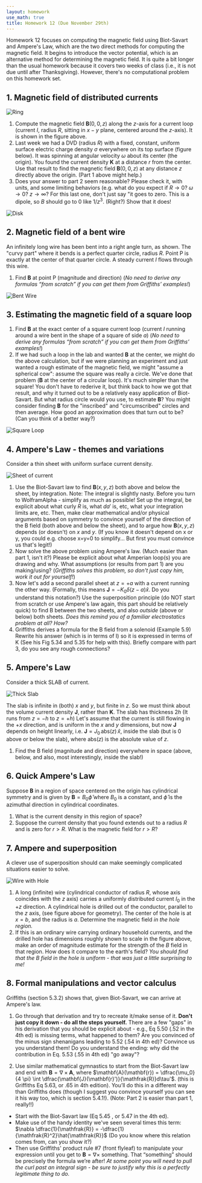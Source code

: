 ```yaml
---
layout: homework
use_math: true
title: Homework 12 (Due November 29th)
---
```


Homework 12 focuses on computing the magnetic field using Biot-Savart and Ampere's Law, which are the two direct methods for computing the magnetic field. It begins to introduce the vector potential, which is an alternative method for determining the magnetic field. It is quite a bit longer than the usual homework because it covers two weeks of class (i.e., it is not due until after Thanksgiving). However, there's no computational problem on this homework set.

## 1. Magnetic field of distributed currents

![Ring](./images/hw9/ring.png)

1. Compute the magnetic field $\mathbf{B}(0,0,z)$ along the $z$-axis for a current loop (current $I$, radius $R$, sitting in $x-y$ plane, centered around the $z$-axis). It is shown in the figure above.
2. Last week we had a DVD (radius $R$) with a fixed, constant, uniform surface electric charge density $\sigma$ everywhere on its top surface (figure below). It was spinning at angular velocity $\omega$ about its center (the origin).  You found the current density $\mathbf{K}$ at a distance $r$ from the center. Use that result to find the magnetic field $\mathbf{B}(0,0,z)$ at any distance $z$ directly above the origin.  (Part 1 above might help.)
3. Does your answer to part 2 seem reasonable? Please check it, with units, and some limiting behaviors (e.g. what do you expect if $R \rightarrow 0$? $\omega \rightarrow 0$?  $z\rightarrow \infty$? For this last one, don't just say "it goes to zero. This is a dipole, so $B$ should go to 0 like $1/z^3$. (Right?) Show that it does!

![Disk](./images/hw9/disk.png)


## 2. Magnetic field of a bent wire

An infinitely long wire has been bent into a right angle turn, as shown.  The "curvy part" where it bends is a perfect quarter circle, radius $R$.  Point P is exactly at the center of that quarter circle. A steady current $I$ flows through this wire.

1. Find $\mathbf{B}$ at point P (magnitude and direction) (*No need to derive any formulas “from scratch” if you can get them from Griffiths’ examples!*)

![Bent Wire](./images/hw9/bent_wire.png)


## 3. Estimating the magnetic field of a square loop

1. Find $\mathbf{B}$ at the exact center of a square current loop (current $I$ running around a wire bent in the shape of a square of side $a$) (*No need to derive any formulas “from scratch” if you can get them from Griffiths’ examples!*)
2. If we had such a loop in the lab and wanted $\mathbf{B}$ at the center, we might do the above calculation, but if we were planning an experiment and just wanted a rough estimate of the magnetic field, we might "assume a spherical cow": assume the square was really a circle. We've done that problem ($\mathbf{B}$ at the center of a circular loop). It's much simpler than the square! You don't have to rederive it, but think back to how we got that result, and why it turned out to be a relatively easy application of Biot-Savart. But what radius circle would you use, to estimate $\mathbf{B}$?  You might consider finding $\mathbf{B}$ for the "inscribed" and "circumscribed" circles and then average. How good an approximation does that turn out to be? (Can you think of a better way?)

![Square Loop](./images/hw9/square_wire.png)


## 4. Ampere's Law - themes and variations
Consider a thin sheet with uniform surface current density.

![Sheet of current](./images/hw9/sheet_current.png)


1. Use the Biot-Savart law to find $\mathbf{B}(x,y,z)$ both above and below the sheet, by integration.
Note: The integral is slightly nasty. Before you turn to WolframAlpha - simplify as much as possible! Set up the integral, be explicit about what curly $R$ is, what $da'$ is, etc, what your integration limits are, etc. Then, make clear mathematical and/or physical arguments based on symmetry to convince yourself of the direction of the B field (both above and below the sheet), and to argue how $\mathbf{B}(x,y,z)$ depends (or doesn't) on $x$ and $y$. (If you know it doesn't depend on x or y, you could e.g. choose x=y=0 to simplify... But first you must convince us that's legit!)
2. Now solve the above problem using Ampere's law. (Much easier than part 1, isn't it?) Please be explicit about what Amperian loop(s) you are drawing and why. What assumptions (or results from part 1) are you making/using? (*Griffiths solves this problem, so don't just copy him, work it out for yourself!*)
3. Now let's add a second parallel sheet at $z=+a$ with a current running the other way. (Formally, this means $\mathbf{J}=-K_0\delta(z-a)\hat{x}$. Do you understand this notation?) Use the superposition principle (do NOT start from scratch or use Ampere's law again, this part should be relatively quick) to find B between the two sheets, and also *outside* (above or below) both sheets. *Does this remind you of a familiar electrostatics problem at all? How?*
4. Griffiths derives a formula for the B field from a solenoid (Example 5.9) Rewrite his answer (which is in terms of I) so it is expressed in terms of K (See his Fig 5.34 and 5.35 for help with this). Briefly compare with part 3, do you see any rough connections?

## 5. Ampere's Law

Consider a thick SLAB of current.

![Thick Slab](./images/hw10/thick_slab.png)

The slab is infinite in (both) $x$ and $y$, but finite in $z$. So we must think about the volume current density $\mathbf{J}$, rather than $\mathbf{K}$. The slab has thickness $2h$ (It runs from $z=-h$ to $z=+h$) Let's assume that the current is still flowing in the $+x$ direction, and is uniform in the $x$ and $y$ dimensions, but now $\mathbf{J}$ depends on height linearly, i.e. $\mathbf{J} = J_0\,\mathrm{abs}(z)\,\hat{x}$, inside the slab (but is 0 above or below the slab), where $\mathrm{abs}(z)$ is the absolute value of $z$.

1. Find the B field (magnitude and direction) everywhere in space (above, below, and also, most interestingly, inside the slab!)

## 6. Quick Ampere's Law

Suppose $\mathbf{B}$ in a region of space centered on the origin has cylindrical symmetry and is given by $\mathbf{B} = B_0\hat{\phi}$ where $B_0$ is a constant, and $\hat{\phi}$ is the azimuthal direction in cylindrical coordinates.

1. What is the current density in this region of space?
2. Suppose the current density that you found extends out to a radius $R$ and is zero for $r > R$.  What is the magnetic field for $r > R$?

## 7. Ampere and superposition
A clever use of superposition should can make seemingly complicated situations easier to solve.

![Wire with Hole](./images/hw10/wire_w_hole.png)


1. A long (infinite) wire (cylindrical conductor of radius $R$, whose axis coincides with the $z$ axis) carries a uniformly distributed current $I_0$ in the $+z$ direction. A cylindrical hole is drilled out of the conductor, parallel to the $z$ axis, (see figure above for geometry). The center of the hole is at $x = b$, and the radius is $a$.  Determine the magnetic field *in the hole region.*
2. If this is an ordinary wire carrying ordinary household currents, and the drilled hole has dimensions roughly shown to scale in the figure above, make an order of magnitude estimate for the strength of the $B$ field in that region. How does it compare to the earth's field?   *You should find that the B field in the hole is uniform - that was just a little surprising to me!*


## 8. Formal manipulations and vector calculus

Griffiths (section 5.3.2) shows that, given Biot-Savart, we can arrive at Ampere's law.

1. Go through that derivation and try to recreate it/make sense of it. **Don't just copy it down - do all the steps yourself.** There are a few "gaps" in his derivation that you should be explicit about - e.g., Eq 5.50 (.52 in the 4th ed) is missing terms, what happened to them? Are you convinced of the minus sign shenanigans leading to 5.52 (.54 in 4th ed)? Convince us you understand them! Do you understand the ending: why did the contribution in Eq. 5.53 (.55 in 4th ed) "go away"?

2. Use similar mathematical gymnastics to start from the Biot-Savart law and end with $\mathbf{B} = \nabla \times \mathbf{A}$, where
$\mathbf{A}(\mathbf{r}) = \dfrac{\mu_0}{4 \pi} \int \dfrac{\mathbf{J}(\mathbf{r}')}{\mathfrak{R}}d\tau'$. (this is Griffiths Eq 5.63, or .65 in 4th edition). You’ll do this in a different way than Griffiths does (though I suggest you convince yourself you can see it his way too, which is section 5.4.1!). (Note: Part 2 is easier than part 1, really!!)
- Start with the Biot-Savart law (Eq 5.45 , or 5.47 in the 4th ed).
- Make use  of the handy identity we've seen several times this term: $\nabla \dfrac{1}{\mathfrak{R}} = -\dfrac{1}{\mathfrak{R}^2}\hat{\mathfrak{R}}$  (Do you know where this relation comes from, can you show it?)
- Then use Griffiths' product rule #7 (front flyleaf) to manipulate your expression until you get to $\mathbf{B} = \nabla \times$ something. That “something” should be precisely the formula we’re after!
*At some point you will need to pull the curl past an integral sign - be sure to justify why this is a perfectly legitimate thing to do.*
